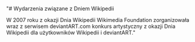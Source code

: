 "# Wydarzenia związane z Dniem Wikipedii

W 2007 roku z okazji Dnia Wikipedii Wikimedia Foundation zorganizowała wraz z serwisem deviantART.com konkurs artystyczny z okazji Dnia Wikipedii dla użytkowników Wikipedii i deviantART."